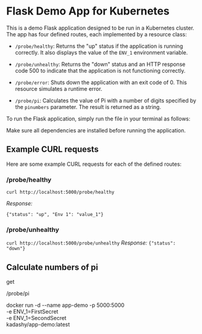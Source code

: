 # Flask Demo App for Kubernetes

This is a demo Flask application designed to be run in a Kubernetes cluster. The app has four defined routes, each implemented by a resource class:

- `/probe/healthy`: Returns the "up" status if the application is running correctly. It also displays the value of the `ENV_1` environment variable.

- `/probe/unhealthy`: Returns the "down" status and an HTTP response code 500 to indicate that the application is not functioning correctly.

- `/probe/error`: Shuts down the application with an exit code of 0. This resource simulates a runtime error.

- `/probe/pi`: Calculates the value of Pi with a number of digits specified by the `pinumbers` parameter. The result is returned as a string.

To run the Flask application, simply run the file in your terminal as follows:

Make sure all dependencies are installed before running the application.

## Example CURL requests

Here are some example CURL requests for each of the defined routes:

### /probe/healthy

`curl http://localhost:5000/probe/healthy`

_Response:_

`{"status": "up", "Env 1": "value_1"}`


### /probe/unhealthy

`curl http://localhost:5000/probe/unhealthy`
_Response:_
`{"status": "down"}`



## Calculate numbers of pi

get

/probe/pi

docker run -d --name app-demo -p 5000:5000 \
           -e ENV_1=FirstSecret \
           -e ENV_1=SecondSecret \
           kadashy/app-demo:latest
